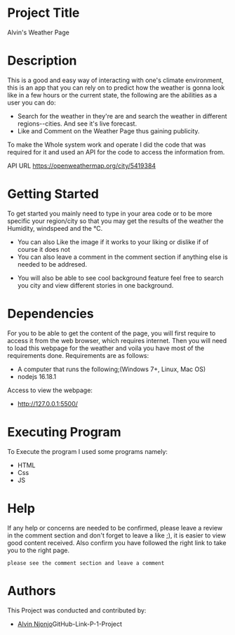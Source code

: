 # Project Title
Alvin's Weather Page

# Description
This is a good and easy way of interacting with one's climate environment, this is an app that you can rely on to predict how the weather is gonna look like in a few hours or the current state, the following are the abilities as a user you can do:

* Search for the weather in they're are and search the weather in different regions--cities. And see it's live forecast.
* Like and Comment on the Weather Page thus gaining publicity.

To make the Whole system work and operate I did the code that was required for it and used an API for the code to access the information from.

API URL
https://openweathermap.org/city/5419384

# Getting Started
To get started you mainly need to type in your area code or to be more specific your region/city so that you may get the results of the weather the Humidity, windspeed and the °C.

- You can also Like the image if it works to your liking or dislike if of course it does not
- You can also leave a comment in the comment section if anything else is needed to be addresed.
* You will also be able to see cool background feature feel free to search you city and view different stories in one background.

# Dependencies
For you to be able to get the content of the page, you will first require to access it from the web browser, which requires internet.
Then you will need to load this webpage for the weather and voila you have most of the requirements done.
Requirements are as follows:
- A computer that runs the following;(Windows 7+, Linux, Mac OS)
- nodejs 16.18.1

Access to view the webpage:
- http://127.0.0.1:5500/

# Executing Program
To Execute the program I used some programs namely:
- HTML
- Css
- JS

# Help
If any help or concerns are needed to be confirmed, please leave a review in the comment section and don't forget to leave a like ;), it is easier to view good content received.
Also confirm you have followed the right link to take you to the right page.
```
please see the comment section and leave a comment
```
# Authors
This Project was conducted and contributed by:
- [Alvin Njonjo](https://github.com/fela-Supa)GitHub-Link-P-1-Project
